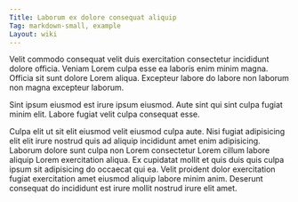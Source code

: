 ```yaml
---
Title: Laborum ex dolore consequat aliquip
Tag: markdown-small, example
Layout: wiki
---
```

Velit commodo consequat velit duis exercitation consectetur incididunt dolore officia. Veniam Lorem culpa esse ea laboris enim minim magna. Officia sit sunt dolore Lorem aliqua. Excepteur labore do labore non laborum non magna excepteur laborum.

Sint ipsum eiusmod est irure ipsum eiusmod. Aute sint qui sint culpa fugiat minim elit. Labore fugiat velit culpa consequat esse.

Culpa elit ut sit elit eiusmod velit eiusmod culpa aute. Nisi fugiat adipisicing elit elit irure nostrud quis ad aliquip incididunt amet enim adipisicing. Laborum dolore sunt culpa non Lorem consectetur Lorem cillum labore aliquip Lorem exercitation aliqua. Ex cupidatat mollit et quis duis quis culpa ipsum sit adipisicing do occaecat qui ea. Velit proident dolor exercitation fugiat exercitation amet eiusmod aliquip labore minim anim. Deserunt consequat do incididunt est irure mollit nostrud irure elit amet.